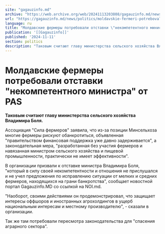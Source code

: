 ```yaml
---
site: "gagauzinfo.md"
archive: "https://web.archive.org/web/20241113203808/gagauzinfo.md/news/politics/moldavskie-fermeri-potrebovali-otstavki-nekompetentnogo-ministra-ot-pas"
url: "https://gagauzinfo.md/news/politics/moldavskie-fermeri-potrebovali-otstavki-nekompetentnogo-ministra-ot-pas"
language: ru
title: "Молдавские фермеры потребовали отставки \"некомпетентного министра\" от PAS"
publication: '[[Gagauzinfo]]'
published: '2024-11-11'
section: politics
description: "Таковым считают главу министерства сельского хозяйства Владимира Боля."
---
```


# Молдавские фермеры потребовали отставки "некомпетентного министра" от PAS

**Таковым считают главу министерства сельского хозяйства Владимира Боля.**

Ассоциация "Сила фермеров" заявила, что из-за позиции Минсельхоза многие фермеры рискуют обанкротиться, объявленная "правительством финансовая поддержка уже давно задерживается", а законодательная мера, "разработанная без участия фермеров и навязанная министром сельского хозяйства и пищевой промышленности, практически не имеет эффективности".

В организации призвали к отставке министра Владимира Боля, "который в силу своей некомпетентности и отношения не прислушался и не учел предложения по исправлению ситуации от мелких и средних фермеров, находящихся на грани банкротства", сообщает новостной портал Gagauzinfo.MD со ссылкой на NOI.md.

"Наоборот, своими действиями он продемонстрировал, что защищает интересы оффшоров и иностранных агрохолдингов в ущерб национальным интересам и местному производителю", - сказали в организации.

Так же там потребовали пересмотра законодательства для "спасения аграрного сектора".